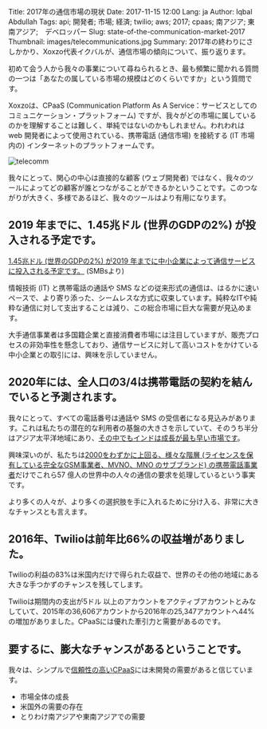 Title: 2017年の通信市場の現状
Date: 2017-11-15 12:00
Lang: ja
Author: Iqbal Abdullah
Tags: api; 開発者; 市場; 経済; twilio; aws; 2017; cpaas; 南アジア; 東南アジア;　デベロッパー
Slug: state-of-the-communication-market-2017
Thumbnail: images/telecommunications.jpg
Summary: 2017年の終わりにさしかかり、Xoxzo代表イクバルが、通信市場の傾向について、振り返ります。

初めて会う人から我々の事業について尋ねられるとき、最も頻繁に聞かれる質問の一つは「あなたの属している市場の規模はどのくらいですか」という質問です。

Xoxzoは、CPaaS  (Communication Platform As A Service：サービスとしてのコミュニケーション・プラットフォーム)  ですが、我々がどの市場に属しているのかを理解することは難しく、単純ではないのかもしれません。われわれは web 開発者によって使用されている、携帯電話 (通信市場) を接続する (IT 市場内の) インターネットのプラットフォームです。

![telecomm](/images/telecommunications.jpg)

我々にとって、関心の中心は直接的な顧客 (ウェブ開発者) ではなく、我々のツールによってどの顧客が誰とつながることができるかということです。このつながりが大きく、多様であるほど、我々のツールはより有用になります。

## 2019 年までに、1.45兆ドル (世界のGDPの2%) が投入される予定です。

[1.45兆ドル (世界のGDPの2%) が2019 年までに中小企業によって通信サービスに投入される予定です。](https://www.huffingtonpost.com/ed-wynn/2016-telecommunications-t_b_9078948.html) (SMBsより)

情報技術 (IT) と携帯電話の通話や SMS などの従来形式の通信は、はるかに速いペースで、より寄り添った、シームレスな方式に収束しています。純粋なITや純粋な通信に対して支出することは減り、この総合市場に巨大な需要が見込めます。

大手通信事業者は多国籍企業と直接消費者市場には注目していますが、販売プロセスの非効率性を懸念しており、通信サービスに対して高いコストをかけている中小企業との取引には、興味を示していません。


## 2020年には、全人口の3/4は携帯電話の契約を結んでいると予測されます。

我々にとって、すべての電話番号は通話や SMS の受信者になる見込みがあります。これは私たちの潜在的な利用者の基盤の大きさを示していて、そのうち半分はアジア太平洋地域にあり、[その中でもインドは成長が最も早い市場です](http://www.thedrum.com/news/2017/07/24/mobile-users-surpass-55bn-2022-fueled-growth-india-and-china)。

興味深いのが、私たちは[2000をわずかに上回る、様々な階層 (ライセンスを保有している完全なGSM事業者、MVNO、MNO のサブブランド) の携帯電話事業者](https://www.quora.com/How-many-mobile-operators-are-there-worldwide)だけでこれら57 億人の世界中の人々の通信の要求を処理しているという事実です。

より多くの人々が、より多くの選択肢を手に入れるために分け入る、非常に大きなチャンスとも言えます。

## 2016年、Twilioは前年比66%の収益増がありました。

Twilioの利益の83%は米国内だけで得られた収益で、世界のその他の地域にある大きな手つかずのチャンスを残してします。

Twilioは期間内の支出が5ドル 以上のアカウントをアクティブアカウントとみなしていて、2015年の36,606アカウントから2016年の25,347アカウントへ44%の増加がありました。CPaaSには優れた牽引力と需要があるのです。

## 要するに、膨大なチャンスがあるということです。

我々は、シンプルで[信頼性の高いCPaaS](https://www.xoxzo.com/ja/)には未開発の需要があると信じています。

* 市場全体の成長
* 米国外の需要の存在
* とりわけ南アジアや東南アジアでの需要
